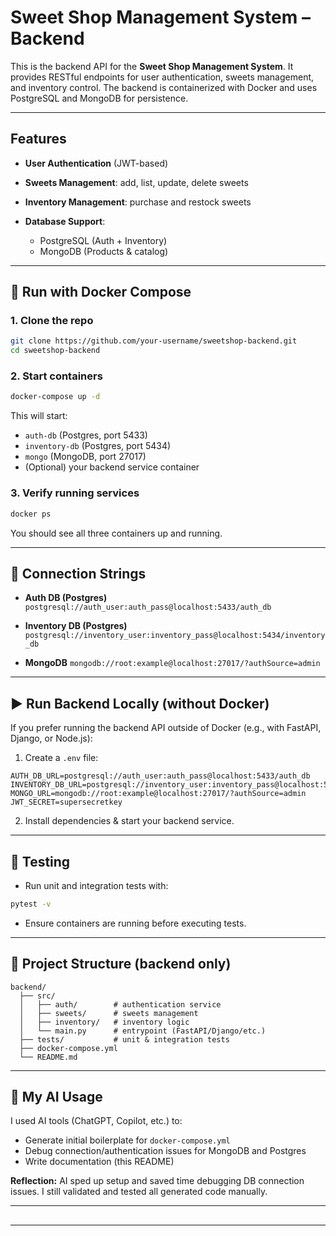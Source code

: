 # Sweet Shop Management System – Backend

This is the backend API for the **Sweet Shop Management System**. It provides RESTful endpoints for user authentication, sweets management, and inventory control. The backend is containerized with Docker and uses PostgreSQL and MongoDB for persistence.

---

##  Features

* **User Authentication** (JWT-based)
* **Sweets Management**: add, list, update, delete sweets
* **Inventory Management**: purchase and restock sweets
* **Database Support**:

  * PostgreSQL (Auth + Inventory)
  * MongoDB (Products & catalog)

---

## 🐳 Run with Docker Compose

### 1. Clone the repo

```bash
git clone https://github.com/your-username/sweetshop-backend.git
cd sweetshop-backend
```

### 2. Start containers

```bash
docker-compose up -d
```

This will start:

* `auth-db` (Postgres, port 5433)
* `inventory-db` (Postgres, port 5434)
* `mongo` (MongoDB, port 27017)
* (Optional) your backend service container

### 3. Verify running services

```bash
docker ps
```

You should see all three containers up and running.

---

## 🔑 Connection Strings

* **Auth DB (Postgres)**
  `postgresql://auth_user:auth_pass@localhost:5433/auth_db`

* **Inventory DB (Postgres)**
  `postgresql://inventory_user:inventory_pass@localhost:5434/inventory_db`

* **MongoDB**
  `mongodb://root:example@localhost:27017/?authSource=admin`

---

## ▶️ Run Backend Locally (without Docker)

If you prefer running the backend API outside of Docker (e.g., with FastAPI, Django, or Node.js):

1. Create a `.env` file:

```env
AUTH_DB_URL=postgresql://auth_user:auth_pass@localhost:5433/auth_db
INVENTORY_DB_URL=postgresql://inventory_user:inventory_pass@localhost:5434/inventory_db
MONGO_URL=mongodb://root:example@localhost:27017/?authSource=admin
JWT_SECRET=supersecretkey
```

2. Install dependencies & start your backend service.

---

## 🧪 Testing

* Run unit and integration tests with:

```bash
pytest -v
```

* Ensure containers are running before executing tests.

---

## 📂 Project Structure (backend only)

```
backend/
  ├── src/
  │   ├── auth/        # authentication service
  │   ├── sweets/      # sweets management
  │   ├── inventory/   # inventory logic
  │   └── main.py      # entrypoint (FastAPI/Django/etc.)
  ├── tests/           # unit & integration tests
  ├── docker-compose.yml
  └── README.md
```

---

## 🤖 My AI Usage

I used AI tools (ChatGPT, Copilot, etc.) to:

* Generate initial boilerplate for `docker-compose.yml`
* Debug connection/authentication issues for MongoDB and Postgres
* Write documentation (this README)

**Reflection:** AI sped up setup and saved time debugging DB connection issues. I still validated and tested all generated code manually.

---

##

---

##
